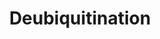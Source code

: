 ---
authors:
- ReactomeTeam
description: Ubiquitination, the modification of proteins by the covalent attachment
  of ubiquitin (Ub), is a key regulatory mechanism for many many cellular processes,
  including protein degradation by the 26S proteasome. Ub conjugates linked via lysine
  48 (K48) target substrates to the proteasome, whereas those linked via any of the
  six other Ub lysines can alter the function of the modified protein without leading
  to degradation. Deubiquitination, the reversal of this modification, regulates the
  function of ubiquitin-conjugated proteins. Deubiquitinating enzymes (DUBs) catalyze
  the removal of Ub and regulate Ub-mediated pathways.<br><br>Given that Ub is covalently-linked
  to proteins destined to be degraded, it is a surprisingly long-lived protein in
  vivo (Haas & Bright 1987). This is due to the removal of Ub from its conjugates
  by DUBs prior to proteolysis. This may represent a quality control mechanism that
  prevents the degradation of proteins that were inappropriately tagged for degradation
  (Lam et al. 1997).  DUBs are responsible for processing inactive Ub precursors and
  for keeping the 26S proteasome free of unanchored Ub chains that compete for Ub-binding
  sites. <br><br>DUBs can be grouped into five families based on their conserved catalytic
  domains (Amerik & Hochstrasser 2004). Four of these families are thiol proteases
  and comprise the bulk of DUBs, while the fifth family is a small group of Ub specific
  metalloproteases. <br><br>Thiol protease DUBs contain a Cys-His-Asp/Asn catalytic
  triad in which the Asp/Asn functions to polarize and orient the His, while the His
  serves as a general acid/base by both priming the catalytic Cys for nucleophilic
  attack on the (iso)peptide carbonyl carbon and by donating a proton to the lysine
  epsilon-amino leaving group. The nucleophilic attack of the catalytic Cys on the
  carbonyl carbon produces a negatively charged transition state that is stabilized
  by an oxyanion hole composed of hydrogen bond donors. A Cys-carbonyl acyl intermediate
  ensues and is then hydrolyzed by nucleophilic attack of a water molecule to liberate
  a protein C-terminal carboxylate and regenerate the enzyme. Ub binding often causes
  structural rearrangements necessary for catalysis. Many DUBs are inactivated by
  oxidation of the catalytic cysteine to sulphenic acid (single bond SOH) (Cotto-Rios
  et al. 2012, Lee et al. 2013). This can be reversed by reduction with DTT or glutathione.
  The sulphenic acid can be irreversibly oxidized to sulphinic acid (single bond SO2H)
  or sulphonic acid (single bond SO3H). <br> <br>Thiol proteases are reversibly inhibited
  by Ub C-terminal aldehyde, forming a thio-hemiacetal between the aldehyde group
  and the active site thiol.  View original pathway at [http://www.reactome.org/PathwayBrowser/#DIAGRAM=5688426
  Reactome].
last-edited: 2021-01-25
organisms:
- Homo sapiens
redirect_from:
- /index.php/Pathway:WP4102
- /instance/WP4102
revision: null
schema-jsonld:
- '@context': https://schema.org/
  '@id': https://wikipathways.github.io/pathways/WP4102.html
  '@type': Dataset
  creator:
    '@type': Organization
    name: WikiPathways
  description: Ubiquitination, the modification of proteins by the covalent attachment
    of ubiquitin (Ub), is a key regulatory mechanism for many many cellular processes,
    including protein degradation by the 26S proteasome. Ub conjugates linked via
    lysine 48 (K48) target substrates to the proteasome, whereas those linked via
    any of the six other Ub lysines can alter the function of the modified protein
    without leading to degradation. Deubiquitination, the reversal of this modification,
    regulates the function of ubiquitin-conjugated proteins. Deubiquitinating enzymes
    (DUBs) catalyze the removal of Ub and regulate Ub-mediated pathways.<br><br>Given
    that Ub is covalently-linked to proteins destined to be degraded, it is a surprisingly
    long-lived protein in vivo (Haas & Bright 1987). This is due to the removal of
    Ub from its conjugates by DUBs prior to proteolysis. This may represent a quality
    control mechanism that prevents the degradation of proteins that were inappropriately
    tagged for degradation (Lam et al. 1997).  DUBs are responsible for processing
    inactive Ub precursors and for keeping the 26S proteasome free of unanchored Ub
    chains that compete for Ub-binding sites. <br><br>DUBs can be grouped into five
    families based on their conserved catalytic domains (Amerik & Hochstrasser 2004).
    Four of these families are thiol proteases and comprise the bulk of DUBs, while
    the fifth family is a small group of Ub specific metalloproteases. <br><br>Thiol
    protease DUBs contain a Cys-His-Asp/Asn catalytic triad in which the Asp/Asn functions
    to polarize and orient the His, while the His serves as a general acid/base by
    both priming the catalytic Cys for nucleophilic attack on the (iso)peptide carbonyl
    carbon and by donating a proton to the lysine epsilon-amino leaving group. The
    nucleophilic attack of the catalytic Cys on the carbonyl carbon produces a negatively
    charged transition state that is stabilized by an oxyanion hole composed of hydrogen
    bond donors. A Cys-carbonyl acyl intermediate ensues and is then hydrolyzed by
    nucleophilic attack of a water molecule to liberate a protein C-terminal carboxylate
    and regenerate the enzyme. Ub binding often causes structural rearrangements necessary
    for catalysis. Many DUBs are inactivated by oxidation of the catalytic cysteine
    to sulphenic acid (single bond SOH) (Cotto-Rios et al. 2012, Lee et al. 2013).
    This can be reversed by reduction with DTT or glutathione. The sulphenic acid
    can be irreversibly oxidized to sulphinic acid (single bond SO2H) or sulphonic
    acid (single bond SO3H). <br> <br>Thiol proteases are reversibly inhibited by
    Ub C-terminal aldehyde, forming a thio-hemiacetal between the aldehyde group and
    the active site thiol.  View original pathway at [http://www.reactome.org/PathwayBrowser/#DIAGRAM=5688426
    Reactome].
  keywords:
  - 26S proteasome
  - '5''-ppp poly-U/UC RNA variants '
  - 'ACTB(1-375) '
  - 'ACTL6A '
  - 'ACTR5 '
  - 'ACTR8 '
  - ADP
  - 'ADRB2 '
  - ADRM1
  - 'ADRM1 '
  - ADRM1:26S
  - ADRM1:26S proteasome
  - 'AR '
  - 'ARRB1 '
  - 'ARRB2 '
  - 'ASXL1 '
  - 'ASXL2 '
  - ATP
  - 'ATP '
  - ATXN3
  - 'ATXN3 '
  - ATXN3,ATXN3L,JOSD1,JOSD2
  - ATXN3:PARK2
  - ATXN3:RAD23
  - ATXN3:VCP hexamer
  - ATXN3:polyUb-PARK2
  - 'ATXN3L '
  - 'ATXN7 '
  - 'BABAM1 '
  - BAP1
  - 'BAP1 '
  - BAP1-interacting
  - BAP1:BAP1-interacting complex
  - BAP1:BARD1
  - BAP1:HCFC1
  - BAP1:K48polyUb,K63polyUb-HCFC1
  - BARD1
  - 'BARD1 '
  - 'BECN1 '
  - 'BIRC2 '
  - 'BIRC3 '
  - 'BRCA1 '
  - BRCA1-A
  - 'BRCC3 '
  - 'BRE '
  - BRISC
  - BRISC complex:NLRP3
  - 'CCNA1 '
  - 'CCNA2 '
  - 'CCP110 '
  - 'CDC20 '
  - 'CDC25A '
  - CDK1
  - 'CFTR '
  - 'CLSPN '
  - CYLD
  - 'CYLD '
  - CYLD:K63polyUb-TRAF2,K63polyUb-TRAF6,K63polyUb-RIPK1,K63polyUb-IKBKG
  - Complex:Histone H2A
  - Complex:K63polyUb-histone H2A
  - 'DDB2 '
  - DDX58
  - 'DDX58 '
  - 'EP300 '
  - 'ESR1 '
  - 'FAM175B '
  - 'FKBP8 '
  - 'FOXK1 '
  - 'FOXK2 '
  - 'FOXO4 '
  - 'GATA3 '
  - H2A
  - H2A, Ub-histone H2B
  - H2A,Histone H2B
  - H2O
  - 'HCFC1 '
  - 'HGS '
  - 'HIF1A '
  - HIF1A,BIRC2,BIRC3
  - 'HIST2H2BE '
  - 'HIST2H2BF '
  - 'HIST3H2A '
  - 'HIST3H2BB '
  - Histone H2A
  - 'Histone H2A '
  - 'Histone H2B '
  - 'Histone HIST1H2A '
  - 'Histone HIST1H2B '
  - 'Histone HIST2H2A '
  - 'IDE '
  - 'IFIH1 '
  - 'IKBKG '
  - 'IL33 '
  - 'INO80 '
  - INO80 complex
  - 'INO80B '
  - 'INO80C '
  - 'INO80D '
  - 'INO80E '
  - 'Influenza A dsRNA intermediate form '
  - 'JOSD1 '
  - 'JOSD2 '
  - K11-Ub
  - 'K11polyUb '
  - 'K27polyUb '
  - 'K29polyUb '
  - 'K33polyUb '
  - K48-polyUb,
  - K48polyUb
  - 'K48polyUb '
  - K48polyUb,K63polyUb-HCFC1
  - 'K48polyUb,K63polyUb-HCFC1 '
  - K48polyUb-PTEN
  - 'K48polyUb-RIPK1 '
  - 'K48polyUb-RNF128 '
  - 'K48polyUb-TRAF6 '
  - K63-Ub
  - K63-polyUb
  - K63polyUb
  - 'K63polyUb '
  - K63polyUb-APC
  - 'K63polyUb-APC '
  - 'K63polyUb-BECN1 '
  - K63polyUb-DDX58
  - 'K63polyUb-DDX58 '
  - 'K63polyUb-HIST3H2A '
  - 'K63polyUb-NEMO '
  - 'K63polyUb-NLRP3 '
  - 'K63polyUb-RIPK1 '
  - 'K63polyUb-RNF123 '
  - 'K63polyUb-SUDS3 '
  - 'K63polyUb-TRAF2 '
  - 'K63polyUb-TRAF3 '
  - 'K63polyUb-TRAF6 '
  - 'K63polyUb-USP10 '
  - 'K63polyUb-histone HIST1H2A '
  - 'K63polyUb-histone HIST2H2A '
  - 'K6PolyUb-BARD1 '
  - 'K6PolyUb-BRCA1 '
  - 'K6polyUb '
  - 'KAT2A '
  - 'KAT2B '
  - 'KDM1B '
  - 'KEAP1 '
  - L-lysine
  - 'MAP3K7 '
  - MAP3K7:TAB1
  - 'MAT2B '
  - 'MAVS '
  - 'MBD5 '
  - 'MBD6 '
  - 'MCRS1 '
  - 'MDM2 '
  - 'MDM4 '
  - 'MDP '
  - 'MUL1 '
  - 'MV dsRNA intermediate form '
  - 'MYC '
  - 'MYSM1 '
  - MYSM1:EP300:KAT2B:Histone H2A
  - MYSM1:EP300:KAT2B:Ub-histone H2A
  - 'N6-glycyl-L-lysine-RPS27A(1-76) '
  - 'N6-glycyl-L-lysine-UBA52(1-76) '
  - 'N6-glycyl-L-lysine-UBB(1-76) '
  - 'N6-glycyl-L-lysine-UBB(153-228) '
  - 'N6-glycyl-L-lysine-UBB(77-152) '
  - 'N6-glycyl-L-lysine-UBC(1-76) '
  - 'N6-glycyl-L-lysine-UBC(153-228) '
  - 'N6-glycyl-L-lysine-UBC(229-304) '
  - 'N6-glycyl-L-lysine-UBC(305-380) '
  - 'N6-glycyl-L-lysine-UBC(381-456) '
  - 'N6-glycyl-L-lysine-UBC(457-532) '
  - 'N6-glycyl-L-lysine-UBC(533-608) '
  - 'N6-glycyl-L-lysine-UBC(609-684) '
  - 'N6-glycyl-L-lysine-UBC(77-152) '
  - 'NEDD8 '
  - 'NEDD8(1-88) '
  - NEDD8(77-88)
  - 'NFKBIA '
  - 'NFRKB '
  - 'NLRP3 '
  - 'NOD1 '
  - 'NOD2 '
  - 'OGT '
  - 'OTUB1 '
  - OTUB1,(OTUB2)
  - OTUB1,(OTUB2):RNF128,TRAF3,TRAF6,RHOA,TP53
  - OTUB1,(OTUB2):UBE2D1,ESR1
  - 'OTUB2 '
  - OTUD3
  - OTUD5
  - OTUD7A
  - 'OTUD7B '
  - OTUD7B,TNFAIP3,ZRANB1:K48polyUb-TRAF6
  - OTUD7B,TNFAIP3,ZRANB1:K63polyUb-TRAF6
  - OTUD7B,TNFAIP3,ZRANB1:TRAF6
  - PAMP:NOD
  - PARK2
  - 'PARK2 '
  - 'POLB '
  - PR-DUB complex
  - 'PSMA1 '
  - 'PSMA2 '
  - 'PSMA3 '
  - 'PSMA4 '
  - 'PSMA5 '
  - 'PSMA6 '
  - 'PSMA7 '
  - 'PSMA8 '
  - 'PSMB1 '
  - 'PSMB10 '
  - 'PSMB11 '
  - 'PSMB2 '
  - 'PSMB3 '
  - 'PSMB4 '
  - 'PSMB5 '
  - 'PSMB6 '
  - 'PSMB7 '
  - 'PSMB8 '
  - 'PSMB9 '
  - 'PSMC1 '
  - 'PSMC2 '
  - 'PSMC3 '
  - 'PSMC4 '
  - 'PSMC5 '
  - 'PSMC6 '
  - 'PSMD1 '
  - 'PSMD10 '
  - 'PSMD11 '
  - 'PSMD12 '
  - 'PSMD13 '
  - PSMD14
  - 'PSMD14 '
  - 'PSMD2 '
  - 'PSMD3 '
  - 'PSMD4 '
  - 'PSMD5 '
  - 'PSMD6 '
  - 'PSMD7 '
  - 'PSMD8 '
  - 'PSMD9 '
  - 'PSME1 '
  - 'PSME2 '
  - 'PSME3 '
  - 'PSME4 '
  - 'PSMF1 '
  - PTEN
  - 'PTEN '
  - 'PTRH2 '
  - PolyUb
  - 'PolyUb,p-S166,S188-MDM2 '
  - 'PolyUb,p-S342,S367,S403-MDM4 '
  - 'PolyUb-ADRB2 '
  - 'PolyUb-AR '
  - 'PolyUb-ARRB1 '
  - 'PolyUb-ARRB2 '
  - 'PolyUb-CCNA1 '
  - 'PolyUb-CCNA2 '
  - 'PolyUb-CCP110 '
  - 'PolyUb-CDC20 '
  - 'PolyUb-CDC25A '
  - PolyUb-CDC25A,
  - 'PolyUb-CFTR '
  - 'PolyUb-CLSPN '
  - 'PolyUb-DDB2 '
  - PolyUb-DDX58
  - 'PolyUb-DDX58 '
  - PolyUb-DDX58,
  - 'PolyUb-FKBP8 '
  - 'PolyUb-FOXO4 '
  - 'PolyUb-GATA3 '
  - 'PolyUb-IDE '
  - PolyUb-IFIH1
  - 'PolyUb-IFIH1 '
  - 'PolyUb-IL33 '
  - 'PolyUb-MAP3K7 '
  - 'PolyUb-MAT2B '
  - 'PolyUb-MDM2 '
  - 'PolyUb-MDM4 '
  - 'PolyUb-MUL1 '
  - PolyUb-MYC
  - 'PolyUb-MYC '
  - 'PolyUb-NFKBIA '
  - 'PolyUb-POLB '
  - 'PolyUb-PTEN '
  - 'PolyUb-PTRH2 '
  - 'PolyUb-RCE1 '
  - 'PolyUb-RHOT1 '
  - 'PolyUb-RIPK1 '
  - 'PolyUb-SNX3 '
  - 'PolyUb-TOMM20 '
  - 'PolyUb-TOMM70A '
  - 'PolyUb-TP53 '
  - 'PolyUb-TRAF2 '
  - PolyUb-TRAF6
  - 'PolyUb-TRAF6 '
  - 'PolyUb-VDAC1 '
  - 'PolyUb-VDAC2 '
  - 'PolyUb-VDAC3 '
  - RAD23
  - 'RAD23A '
  - 'RAD23B '
  - 'RCE1 '
  - 'RHOA '
  - 'RHOT1 '
  - 'RIPK1 '
  - 'RIPK2 '
  - 'RNF123 '
  - 'RNF128 '
  - RNF128,TRAF3,TRAF6,RHOA,TP53
  - 'RNF135 '
  - 'RNF146 '
  - 'RPS27A(1-76) '
  - 'RUVBL1 '
  - 'RV RNA '
  - 'RibC-AXIN1 '
  - 'RibC-AXIN2 '
  - RibC-AXIN:TNKS:RNF146
  - 'SENP8 '
  - 'SHFM1 '
  - SIAH2
  - 'SIAH2 '
  - SIAH2:USP13
  - 'SKP2 '
  - 'SMAD1 '
  - 'SMAD2 '
  - 'SMAD3 '
  - SMAD4
  - 'SMAD4 '
  - 'SMAD7 '
  - 'SMURF2 '
  - 'SNX3 '
  - STAM
  - 'STAM '
  - 'STAM2 '
  - STAMBP
  - 'STAMBP '
  - STAMBP:STAM
  - STAMBPL1
  - 'SUDS3 '
  - Short K63polyUb
  - 'TAB1 '
  - 'TADA2B '
  - 'TADA3 '
  - 'TAF10 '
  - 'TAF9B '
  - 'TFPT '
  - 'TGFB1 '
  - TGFB1:TGFBR2:Ub-p-TGFBR1:Ub-SMAD7:UCHL5/USP15
  - TGFB1:TGFBR2:p-TGFBR1:Ub-SMAD7
  - 'TGFBR1 '
  - 'TGFBR2 '
  - TNFAIP3
  - 'TNFAIP3 '
  - TNFAIP3:K48polyUb-RIPK1
  - TNFAIP3:K63polyUb-RIPK1
  - TNFAIP3:RIPK1
  - TNFAIP3:TNIPs
  - 'TNIP1 '
  - 'TNIP2 '
  - 'TNIP3 '
  - TNIPs
  - 'TNKS '
  - 'TNKS2 '
  - 'TOMM20 '
  - 'TOMM70A '
  - 'TP53 '
  - 'TRAF2 '
  - TRAF2, TRAF6
  - TRAF2,TRAF6,IKBKG,RIPK1
  - 'TRAF3 '
  - 'TRAF6 '
  - 'TRIM25 '
  - 'TRRAP '
  - 'UBA52(1-76) '
  - 'UBB(1-76) '
  - 'UBB(153-228) '
  - 'UBB(77-152) '
  - 'UBC(1-76) '
  - 'UBC(153-228) '
  - 'UBC(229-304) '
  - 'UBC(305-380) '
  - 'UBC(381-456) '
  - 'UBC(457-532) '
  - 'UBC(533-608) '
  - 'UBC(609-684) '
  - 'UBC(77-152) '
  - 'UBE2D1 '
  - UBE2D1,ESR1
  - 'UCHL1 '
  - UCHL1,UCHL3:Ub
  - UCHL1,UCHL3:Ub-Lys
  - 'UCHL3 '
  - UCHL3,SENP8:NEDD8
  - UCHL3,SENP8:NEDD8(1-88)
  - UCHL5
  - 'UCHL5 '
  - UCHL5/USP15
  - UCHL5:INO80 complex
  - 'UFD1L '
  - UFD1L:SKP2
  - 'UIMC1 '
  - 'USP10 '
  - USP10,USP24,USP42:PolyUb-TP53
  - USP10,USP24,USP42:TP53
  - USP10:PolyUb-SNX3,PolyUb-CTFR
  - USP10:SNX3,CTFR
  - 'USP11 '
  - USP11:NFKBIA
  - USP11:PolyUb-NFKBIA
  - 'USP12 '
  - USP12:WDR48:WDR20,USP26:AR
  - USP12:WDR48:WDR20,USP26:PolyUb-AR
  - USP13
  - 'USP13 '
  - USP13:BECN1,USP10
  - USP13:K63polyUb-BECN1,K63polyUb-USP10
  - USP13:UFD1L:SKP2
  - USP14
  - 'USP14 '
  - 'USP15 '
  - USP15:SMAD1,SMAD2,SMAD3,KEAP1,SMAD7:SMURF2:TGFBR1
  - USP15:Ub-SMAD1,Ub-SMAD2,Ub-SMAD3,Ub-SMAD7:SMURF,Ub-KEAP1
  - 'USP16 '
  - USP16,USP21:Ub-histone H2A
  - USP16,USP22:Histone
  - USP17:K63polyUb-SUDS3
  - USP17:PolyUb-RCE1,
  - USP17:SUDS3
  - 'USP17L1 '
  - USP17L1,USP17L2:RCE1, CDC25A, DDX58, IFIH1
  - 'USP17L10 '
  - 'USP17L11 '
  - 'USP17L12 '
  - 'USP17L13 '
  - 'USP17L15 '
  - 'USP17L17 '
  - 'USP17L18 '
  - 'USP17L19 '
  - 'USP17L2 '
  - 'USP17L20 '
  - 'USP17L21 '
  - 'USP17L22 '
  - 'USP17L24 '
  - 'USP17L3 '
  - 'USP17L4 '
  - 'USP17L5 '
  - 'USP17L8 '
  - 'USP18 '
  - USP18:MAP3K7:TAB1
  - USP18:PolyUb-MAP3K7:TAB1
  - USP19
  - 'USP19 '
  - USP19:HIF1A,BIRC2,BIRC3
  - USP19:K63polyUb-RNF123
  - USP19:RNF123
  - USP2
  - 'USP2 '
  - 'USP20 '
  - USP20,USP33:ADRB2
  - USP20,USP33:PolyUb-ADRB2
  - 'USP21 '
  - USP21:GATA3,IL33
  - USP21:PolyUb-GATA3,PolyUb-IL33
  - USP21:PolyUb-RIPK1,
  - USP21:RIPK1,DDX58
  - 'USP22 '
  - 'USP24 '
  - USP24:DDB2
  - USP24:PolyUb-DDB2
  - 'USP25 '
  - USP25:DDX58
  - USP25:PolyUb-DDX58
  - 'USP26 '
  - 'USP28 '
  - USP28:CLSPN,MYC
  - USP28:PolyUb-CLSPN,
  - USP2:PolyUb,p-S166,S188-MDM2:PolyUb,p-S342,S367,S403-MDM4
  - 'USP3 '
  - USP3,SAGA:Histone
  - USP3,SAGA:Ub-histone
  - 'USP30 '
  - USP30:MOM proteins
  - USP30:PolyUb-MOM
  - 'USP33 '
  - USP33:CCP110,ARRB1,ARRB2
  - USP33:PolyUb-CCP110,PolyUb-ARRB1,PolyUb-ARRB2
  - USP34
  - 'USP37 '
  - USP37:RUVLB1:PSMC5:CCNA1,CCNA2
  - USP37:RUVLB1:PSMC5:PolyUb-CCNA1,PolyUb-CCNA2
  - USP4
  - 'USP4 '
  - 'USP42 '
  - 'USP44 '
  - USP44:CDC20
  - USP44:PolyUb-CDC20
  - 'USP47 '
  - USP47:POLB
  - USP47:PolyUb-POLB
  - 'USP48 '
  - USP48:K63polyUb-TRAF2
  - USP48:TRAF2
  - 'USP49 '
  - USP49:Histone H2B
  - USP49:Ub-histone H2B
  - USP4:PolyUb-TRAF2,
  - 'USP5 '
  - USP5:PolyUb
  - USP5:Ub
  - 'USP7 '
  - USP7:PolyUb-TP53,PolyUb-MDM2,PolyUb-MDM4,PolyUb-FOXO4,PolyUb-PTEN
  - USP7:TP53,MDM2,MDM4,FOXO4,PTEN
  - 'USP8 '
  - USP8:K48polyUb-RNF128:OTUB1
  - USP8:RNF128:OTUB1
  - USP8:STAM2:HGS
  - USP8:Ub-STAM2:HGS
  - USP9X
  - 'USP9X '
  - Ub
  - 'Ub-11-RPS27A(1-76) '
  - 'Ub-11-UBA52(1-76) '
  - 'Ub-11-UBB(1-76) '
  - 'Ub-11-UBC(1-76) '
  - 'Ub-139-UBB(77-152) '
  - 'Ub-139-UBC(77-152) '
  - 'Ub-163-UBB(153-228) '
  - 'Ub-163-UBC(153-228) '
  - 'Ub-209-RIPK2 '
  - 'Ub-215-UBB(153-228) '
  - 'Ub-215-UBC(153-228) '
  - 'Ub-239-UBC(229-304) '
  - 'Ub-291-UBC(229-304) '
  - 'Ub-315-UBC(305-380) '
  - 'Ub-367-UBC(305-380) '
  - 'Ub-391-UBC(381-456) '
  - 'Ub-443-UBC(381-456) '
  - 'Ub-467-UBC(457-532) '
  - 'Ub-519-UBC(457-532) '
  - 'Ub-543-UBC(533-608) '
  - 'Ub-595-UBC(533-608) '
  - 'Ub-619-UBC(609-684) '
  - 'Ub-63-RPS27A(1-76) '
  - 'Ub-63-UBA52(1-76) '
  - 'Ub-63-UBB(1-76) '
  - 'Ub-63-UBC(1-76) '
  - 'Ub-671-UBC(609-684) '
  - 'Ub-87-UBB(77-152) '
  - 'Ub-87-UBC(77-152) '
  - 'Ub-HIST2H2BE '
  - 'Ub-HIST2H2BF '
  - 'Ub-HIST3H2A '
  - 'Ub-HIST3H2BB '
  - 'Ub-KEAP1 '
  - 'Ub-RibC-AXIN1 '
  - 'Ub-RibC-AXIN2 '
  - Ub-RibC-AXIN:TNKS:RNF146
  - 'Ub-SMAD1 '
  - 'Ub-SMAD2 '
  - 'Ub-SMAD3 '
  - Ub-SMAD4
  - Ub-SMAD4:USP9X
  - 'Ub-STAM2 '
  - 'Ub-TGFBR1 '
  - Ub-histone H2A
  - 'Ub-histone H2A '
  - 'Ub-histone H2B '
  - 'Ub-histone HIST1 H2A '
  - 'Ub-histone HIST1H2B '
  - 'Ub-histone HIST2H2A '
  - VCP
  - 'VCP '
  - VCP hexamer
  - VCPIP1
  - 'VDAC1 '
  - 'VDAC2 '
  - 'VDAC3 '
  - 'WDR20 '
  - 'WDR48 '
  - YOD1
  - 'YOD1 '
  - YOD1:VCP
  - 'YY1 '
  - ZRANB1
  - 'ZRANB1 '
  - ZRANB1:K63polyUb-APC
  - complex
  - complex:K63polyUb-NLRP3
  - dsRNA:IFIH1,
  - dsRNA:K63polyUb-DDX58:MAVS:K63polyUb-TRAF3
  - dsRNA:K63polyUb-DDX58:MAVS:TRAF3
  - 'iE-DAP '
  - oligomer:K63-polyUb-RIP2:NEMO
  - oligomer:RIP2:NEMO
  - 'p-4S,T185,T186-TGFBR1 '
  - p-S131-VCPIP1
  - 'p-S166,S188-MDM2 '
  - p-S166,S188-MDM2:p-S346,S367,S403-MDM4
  - 'p-S346,S367,S403-MDM4 '
  - 'p-S406-FAM175A '
  - polyUb-PARK2
  - 'polyUb-PARK2 '
  - proteasome:UCHL5
  - proteasome:USP14
  - proteins
  - viral
  license: CC0
  name: Deubiquitination
seo: CreativeWork
title: Deubiquitination
wpid: WP4102
---